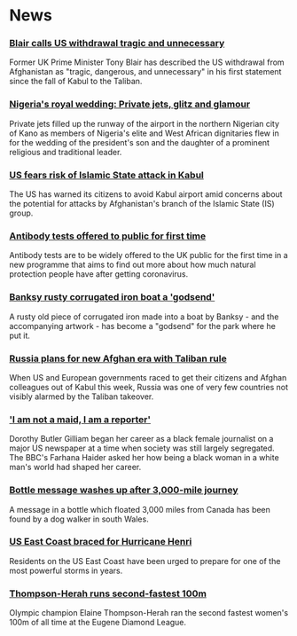 # News
### [Blair calls US withdrawal tragic and unnecessary](https://www.bbc.com/news/uk-58295384)
Former UK Prime Minister Tony Blair has described the US withdrawal from Afghanistan as "tragic, dangerous, and unnecessary" in his first statement since the fall of Kabul to the Taliban.
### [Nigeria's royal wedding: Private jets, glitz and glamour](https://www.bbc.com/news/world-africa-58291132)
Private jets filled up the runway of the airport in the northern Nigerian city of Kano as members of Nigeria's elite and West African dignitaries flew in for the wedding of the president's son and the daughter of a prominent religious and traditional leader.
### [US fears risk of Islamic State attack in Kabul](https://www.bbc.com/news/world-asia-58293832)
The US has warned its citizens to avoid Kabul airport amid concerns about the potential for attacks by Afghanistan's branch of the Islamic State (IS) group.
### [Antibody tests offered to public for first time](https://www.bbc.com/news/uk-58293249)
Antibody tests are to be widely offered to the UK public for the first time in a new programme that aims to find out more about how much natural protection people have after getting coronavirus.
### [Banksy rusty corrugated iron boat a 'godsend'](https://www.bbc.com/news/uk-england-suffolk-58292229)
A rusty old piece of corrugated iron made into a boat by Banksy - and the accompanying artwork - has become a "godsend" for the park where he put it.
### [Russia plans for new Afghan era with Taliban rule](https://www.bbc.com/news/world-europe-58265934)
When US and European governments raced to get their citizens and Afghan colleagues out of Kabul this week, Russia was one of very few countries not visibly alarmed by the Taliban takeover.
### ['I am not a maid, I am a reporter'](https://www.bbc.com/news/stories-58259503)
Dorothy Butler Gilliam began her career as a black female journalist on a major US newspaper at a time when society was still largely segregated. The BBC's Farhana Haider asked her how being a black woman in a white man's world had shaped her career.
### [Bottle message washes up after 3,000-mile journey](https://www.bbc.com/news/uk-wales-58282975)
A message in a bottle which floated 3,000 miles from Canada has been found by a dog walker in south Wales.
### [US East Coast braced for Hurricane Henri](https://www.bbc.com/news/world-us-canada-58294809)
Residents on the US East Coast have been urged to prepare for one of the most powerful storms in years.
### [Thompson-Herah runs second-fastest 100m](https://www.bbc.com/sport/athletics/58295310)
Olympic champion Elaine Thompson-Herah ran the second fastest women's 100m of all time at the Eugene Diamond League.
